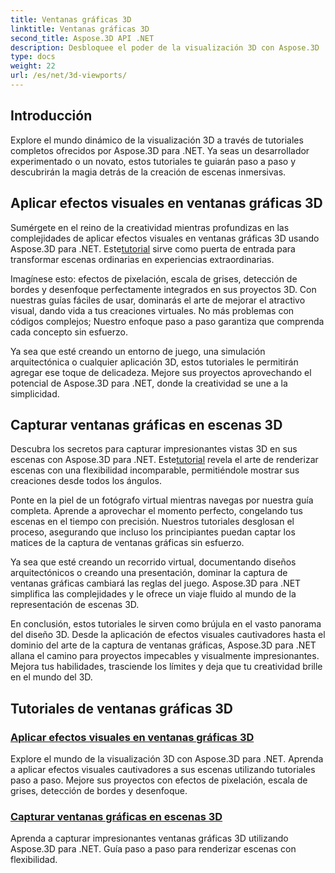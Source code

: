 ```yaml
---
title: Ventanas gráficas 3D
linktitle: Ventanas gráficas 3D
second_title: Aspose.3D API .NET
description: Desbloquee el poder de la visualización 3D con Aspose.3D .NET. Mejore sus proyectos con efectos visuales y aprenda a capturar impresionantes vistas 3D sin esfuerzo.
type: docs
weight: 22
url: /es/net/3d-viewports/
---
```


## Introducción

Explore el mundo dinámico de la visualización 3D a través de tutoriales completos ofrecidos por Aspose.3D para .NET. Ya seas un desarrollador experimentado o un novato, estos tutoriales te guiarán paso a paso y descubrirán la magia detrás de la creación de escenas inmersivas.

## Aplicar efectos visuales en ventanas gráficas 3D

 Sumérgete en el reino de la creatividad mientras profundizas en las complejidades de aplicar efectos visuales en ventanas gráficas 3D usando Aspose.3D para .NET. Este[tutorial](./apply-visual-effects/) sirve como puerta de entrada para transformar escenas ordinarias en experiencias extraordinarias.

Imagínese esto: efectos de pixelación, escala de grises, detección de bordes y desenfoque perfectamente integrados en sus proyectos 3D. Con nuestras guías fáciles de usar, dominarás el arte de mejorar el atractivo visual, dando vida a tus creaciones virtuales. No más problemas con códigos complejos; Nuestro enfoque paso a paso garantiza que comprenda cada concepto sin esfuerzo.

Ya sea que esté creando un entorno de juego, una simulación arquitectónica o cualquier aplicación 3D, estos tutoriales le permitirán agregar ese toque de delicadeza. Mejore sus proyectos aprovechando el potencial de Aspose.3D para .NET, donde la creatividad se une a la simplicidad.

## Capturar ventanas gráficas en escenas 3D

 Descubra los secretos para capturar impresionantes vistas 3D en sus escenas con Aspose.3D para .NET. Este[tutorial](./capture-viewport/) revela el arte de renderizar escenas con una flexibilidad incomparable, permitiéndole mostrar sus creaciones desde todos los ángulos.

Ponte en la piel de un fotógrafo virtual mientras navegas por nuestra guía completa. Aprende a aprovechar el momento perfecto, congelando tus escenas en el tiempo con precisión. Nuestros tutoriales desglosan el proceso, asegurando que incluso los principiantes puedan captar los matices de la captura de ventanas gráficas sin esfuerzo.

Ya sea que esté creando un recorrido virtual, documentando diseños arquitectónicos o creando una presentación, dominar la captura de ventanas gráficas cambiará las reglas del juego. Aspose.3D para .NET simplifica las complejidades y le ofrece un viaje fluido al mundo de la representación de escenas 3D.

En conclusión, estos tutoriales le sirven como brújula en el vasto panorama del diseño 3D. Desde la aplicación de efectos visuales cautivadores hasta el dominio del arte de la captura de ventanas gráficas, Aspose.3D para .NET allana el camino para proyectos impecables y visualmente impresionantes. Mejora tus habilidades, trasciende los límites y deja que tu creatividad brille en el mundo del 3D.
## Tutoriales de ventanas gráficas 3D
### [Aplicar efectos visuales en ventanas gráficas 3D](./apply-visual-effects/)
Explore el mundo de la visualización 3D con Aspose.3D para .NET. Aprenda a aplicar efectos visuales cautivadores a sus escenas utilizando tutoriales paso a paso. Mejore sus proyectos con efectos de pixelación, escala de grises, detección de bordes y desenfoque.
### [Capturar ventanas gráficas en escenas 3D](./capture-viewport/)
Aprenda a capturar impresionantes ventanas gráficas 3D utilizando Aspose.3D para .NET. Guía paso a paso para renderizar escenas con flexibilidad.
